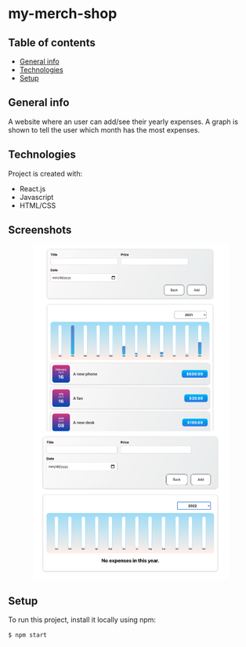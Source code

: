 # my-merch-shop
## Table of contents
* [General info](#general-info)
* [Technologies](#technologies)
* [Setup](#setup)

## General info
A website where an user can add/see their yearly expenses. A graph is shown to tell the user which month has the most expenses.
	
## Technologies
Project is created with:
* React.js
* Javascript
* HTML/CSS

## Screenshots
<div align="center">
    <img src="https://github.com/kimmr/yearly-expenses/blob/master/screenshot.png" width="400px"</img>
    <img src="https://github.com/kimmr/yearly-expenses/blob/master/screenshot2.png" width="400px"</img> 
</div>

	
## Setup
To run this project, install it locally using npm:

```
$ npm start
```

